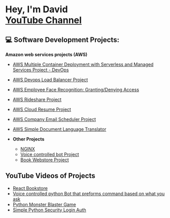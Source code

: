 <h1>Hey, I'm David <br/> <a href="https://www.youtube.com/@youtubeport564">YouTube Channel</a></h1>

<h2>💻 Software Development Projects:</h2>

 <b>Amazon web services projects (AWS)</b>
 - [AWS Multiple Container Deployment with Serverless and Managed Services Project - DevOps](https://github.com/Student64-bit/AWS-Multiple-Container-Deployment-with-Serverless-and-Managed-Services-Project---DevOps)
 - [AWS Devops Load Balancer Project](https://github.com/Student64-bit/AWS-Devops-project-with-the-use-of-Load-Balancers)
 - [AWS Employee Face Recognition: Granting/Denying Access](https://github.com/Student64-bit/AWS-Employee-Face-Recognition-Granting-Denying-Access-Project)
 - [AWS Rideshare Project](https://github.com/Student64-bit/AWS-Rideshare-Project)
 - [AWS Cloud Resume Project](https://github.com/Student64-bit/AWS-Cloud-Resume-Project)
 - [AWS Company Email Scheduler Project](https://github.com/Student64-bit/AWS-Company-Email-Scheduler-Project)
 - [AWS Simple Document Language Translator](https://github.com/Student64-bit/AWS-Simple-Document-Language-Translator)

- <b>Other Projects</b>
  - [NGINX](https://github.com/Student64-bit/Simple-Devops-Deployment-Project/blob/main/README.md)
  - [Voice controlled bot Project](https://github.com/Student64-bit/Voice-controlled-bot-Project/tree/main)
  - [Book Webstore Project](https://github.com/Student64-bit/Bookstore-Website-Project)

<h2>YouTube Videos of Projects</h2>

- [React Bookstore](https://www.youtube.com/watch?v=meUz8p8a8Hk)
- [Voice controlled python Bot that preforms command based on what you ask](https://www.youtube.com/watch?v=rPKD3FXdxuc)
- [Python Monster Blaster Game](https://www.youtube.com/watch?v=ReUM6f4rR_0)
- [Simple Python Security Login Auth](https://www.youtube.com/watch?v=0_r4sCUGJ80&t=7s)


